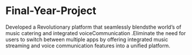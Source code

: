 # Final-Year-Project
Developed a Revolutionary platform that seamlessly blendsthe world’s of music catering and integrated voiceCommunication .Eliminate the need for users to switch between multiple apps by offering integrated music streaming and voice communication features into a unified platform. 
  
